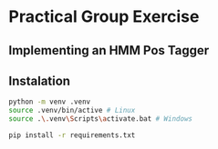 # Practical Group Exercise 
## Implementing an HMM Pos Tagger 

## Instalation

```bash
python -m venv .venv
source .venv/bin/active # Linux
source .\.venv\Scripts\activate.bat # Windows

pip install -r requirements.txt
```